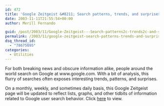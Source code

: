 ```yaml
---
id: 472
title: 'Google Zeitgeist &#8211; Search patterns, trends, and surprises according to Google'
date: 2003-11-11T21:55:54+00:00
author: Merill Fernando

guid: /post/2003/11/Google-Zeitgeist---Search-patterns2c-trends2c-and-surprises-according-to-Google.aspx
permalink: /2003/11/google-zeitgeist-search-patterns-trends-and-surprises-according-to-google/
dsq_thread_id:
  - "78675095"
categories:
  - Utilities
---
```

<body xmlns="http://www.w3.org/1999/xhtml">
    <div class="Section1">
        <p class="MsoPlainText">
            For both breaking news and obscure information alike, people around the world search
            on Google at www.google.com. With a bit of analysis, this flurry of searches often
            exposes interesting trends, patterns, and surprises.
        </p>
        <p class="MsoPlainText">
            On a monthly, weekly, and sometimes daily basis, this Google Zeitgeist page will be
            updated to reflect lists, graphs, and other tidbits of information related to Google
            user search behavior. Click <a href="http://www.google.com/press/zeitgeist.html">here</a> to
            view.
        </p>
    </div>
</body>